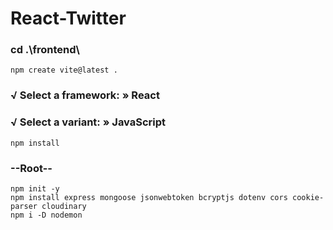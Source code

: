 # React-Twitter

### cd .\frontend\

```node
npm create vite@latest .
```

### √ Select a framework: » React
### √ Select a variant: » JavaScript

```node
npm install
```

### --Root--

```node
npm init -y
npm install express mongoose jsonwebtoken bcryptjs dotenv cors cookie-parser cloudinary
npm i -D nodemon
```